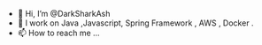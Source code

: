 - 👋 Hi, I’m @DarkSharkAsh
- 👀 I work on Java ,Javascript, Spring Framework , AWS , Docker .
- 📫 How to reach me ...

<!---
DarkSharkAsh/DarkSharkAsh is a ✨ special ✨ repository because its `README.md` (this file) appears on your GitHub profile.
You can click the Preview link to take a look at your changes.
- 🌱 I’m currently learning ...
- 💞️ I’m looking to collaborate on ...
--->
